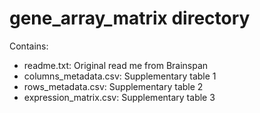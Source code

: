 # gene_array_matrix directory

Contains:
- readme.txt: Original read me from Brainspan
- columns_metadata.csv: Supplementary table 1
- rows_metadata.csv: Supplementary table 2
- expression_matrix.csv: Supplementary table 3
